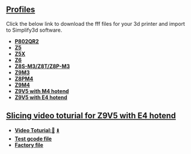 <!-- ### :globe_with_meridians: Choose Language (Translated by google)
[![](../lanpic/ES.png)](https://github-com.translate.goog/ZONESTAR3D/Slicing-Guid?_x_tr_sl=en&_x_tr_tl=es)
[![](../lanpic/PT.png)](https://github-com.translate.goog/ZONESTAR3D/Slicing-Guid?_x_tr_sl=en&_x_tr_tl=pt)
[![](../lanpic/FR.png)](https://github-com.translate.goog/ZONESTAR3D/Slicing-Guide?_x_tr_sl=en&_x_tr_tl=fr)
[![](../lanpic/DE.png)](https://github-com.translate.goog/ZONESTAR3D/Slicing-Guide?_x_tr_sl=en&_x_tr_tl=de)
[![](../lanpic/IT.png)](https://github-com.translate.goog/ZONESTAR3D/Slicing-Guide?_x_tr_sl=en&_x_tr_tl=it)
[![](../lanpic/SW.png)](https://github-com.translate.goog/ZONESTAR3D/Slicing-Guide?_x_tr_sl=en&_x_tr_tl=sv)
[![](../lanpic/PL.png)](https://github-com.translate.goog/ZONESTAR3D/Slicing-Guide?_x_tr_sl=en&_x_tr_tl=pl)
[![](../lanpic/DK.png)](https://github-com.translate.goog/ZONESTAR3D/Slicing-Guide?_x_tr_sl=en&_x_tr_tl=da)
[![](../lanpic/CZ.png)](https://github-com.translate.goog/ZONESTAR3D/Slicing-Guide?_x_tr_sl=en&_x_tr_tl=cs)
[![](../lanpic/HR.png)](https://github-com.translate.goog/ZONESTAR3D/Slicing-Guide?_x_tr_sl=en&_x_tr_tl=hr)
[![](../lanpic/RO.png)](https://github-com.translate.goog/ZONESTAR3D/Slicing-Guide?_x_tr_sl=en&_x_tr_tl=ro)
[![](../lanpic/SK.png)](https://github-com.translate.goog/ZONESTAR3D/Slicing-Guide?_x_tr_sl=en&_x_tr_tl=sk)

[![](../lanpic/RU.png)](https://github-com.translate.goog/ZONESTAR3D/Slicing-Guide?_x_tr_sl=en&_x_tr_tl=ru)
[![](../lanpic/JP.png)](https://github-com.translate.goog/ZONESTAR3D/Slicing-Guide?_x_tr_sl=en&_x_tr_tl=ja)
[![](../lanpic/KR.png)](https://github-com.translate.goog/ZONESTAR3D/Slicing-Guide?_x_tr_sl=en&_x_tr_tl=ko)
[![](../lanpic/ID.png)](https://github-com.translate.goog/ZONESTAR3D/Slicing-Guide?_x_tr_sl=en&_x_tr_tl=id)
[![](../lanpic/TH.png)](https://github-com.translate.goog/ZONESTAR3D/Slicing-Guide?_x_tr_sl=en&_x_tr_tl=th)
[![](../lanpic/VN.png)](https://github-com.translate.goog/ZONESTAR3D/Slicing-Guide?_x_tr_sl=en&_x_tr_tl=vi)
[![](../lanpic/IL.png)](https://github-com.translate.goog/ZONESTAR3D/Slicing-Guide?_x_tr_sl=en&_x_tr_tl=iw)
[![](../lanpic/SA.png)](https://github-com.translate.goog/ZONESTAR3D/Slicing-Guide?_x_tr_sl=en&_x_tr_tl=ar)
[![](../lanpic/TR.png)](https://github-com.translate.goog/ZONESTAR3D/Slicing-Guide?_x_tr_sl=en&_x_tr_tl=tr)
[![](../lanpic/GR.png)](https://github-com.translate.goog/ZONESTAR3D/Slicing-Guide?_x_tr_sl=en&_x_tr_tl=el)
[![](../lanpic/BR.png)](https://github-com.translate.goog/ZONESTAR3D/Slicing-Guide?_x_tr_sl=en&_x_tr_tl=pt)
[![](../lanpic/CN.png)](https://github-com.translate.goog/ZONESTAR3D/Slicing-Guide?_x_tr_sl=en&_x_tr_tl=zh-CN) -->

## [Profiles](./Profiles/)
Click the below link to download the fff files for your 3d printer and import to Simplify3d software.
- [**P802QR2**](https://github.com/ZONESTAR3D/Slicing-Guide/blob/master/Simplify3D/Profiles/P802QR2.zip)
- [**Z5**](https://github.com/ZONESTAR3D/Slicing-Guide/blob/master/Simplify3D/Profiles/Z5.zip)
- [**Z5X**](https://github.com/ZONESTAR3D/Slicing-Guide/blob/master/Simplify3D/Profiles/Z5X.zip)
- [**Z6**](https://github.com/ZONESTAR3D/Slicing-Guide/blob/master/Simplify3D/Profiles/Z6.zip)
- [**Z8S-M3/Z8T/Z8P-M3**](https://github.com/ZONESTAR3D/Slicing-Guide/blob/master/Simplify3D/Profiles/Z8M3.zip)
- [**Z9M3**](https://github.com/ZONESTAR3D/Slicing-Guide/blob/master/Simplify3D/Profiles/Z9M3.zip)
- [**Z8PM4**](https://github.com/ZONESTAR3D/Slicing-Guide/blob/master/Simplify3D/Profiles/Z9M4.zip)
- [**Z9M4**](https://github.com/ZONESTAR3D/Slicing-Guide/blob/master/Simplify3D/Profiles/Z9M4.zip)
- [**Z9V5 with M4 hotend**](https://github.com/ZONESTAR3D/Slicing-Guide/blob/master/Simplify3D/Profiles/Z9V5-M4.zip)
- [**Z9V5 with E4 hotend**](https://github.com/ZONESTAR3D/Slicing-Guide/blob/master/Simplify3D/Profiles/Z9V5-E4.zip)


## [Slicing video toturial for Z9V5 with E4 hotend](./Z9_E4/)
- [**Video Toturial:**:movie_camera:](https://youtu.be/oh8gZlZrkr8) [:arrow_down:](https://github.com/ZONESTAR3D/Slicing-Guide/blob/master/Simplify3D/Z9_E4/Z9E4-Simplify3d.mp4)
- [**Test gcode file**](https://github.com/ZONESTAR3D/Slicing-Guide/blob/master/Simplify3D/Z9_E4/Z9E4_4CTest_s3d.zip)
- [**Factory file**](https://github.com/ZONESTAR3D/Slicing-Guide/blob/master/Simplify3D/Z9_E4/Z9E4_4C_TEST_factory.zip)

